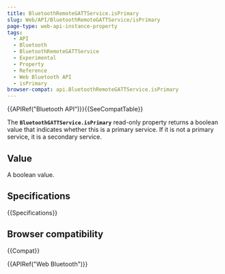 ```yaml
---
title: BluetoothRemoteGATTService.isPrimary
slug: Web/API/BluetoothRemoteGATTService/isPrimary
page-type: web-api-instance-property
tags:
  - API
  - Bluetooth
  - BluetoothRemoteGATTService
  - Experimental
  - Property
  - Reference
  - Web Bluetooth API
  - isPrimary
browser-compat: api.BluetoothRemoteGATTService.isPrimary
---
```

{{APIRef("Bluetooth API")}}{{SeeCompatTable}}

The **`BluetoothGATTService.isPrimary`** read-only property
returns a boolean value that indicates whether this is a primary service. If it
is not a primary service, it is a secondary service.

## Value

A boolean value.

## Specifications

{{Specifications}}

## Browser compatibility

{{Compat}}

{{APIRef("Web Bluetooth")}}
